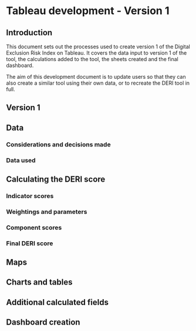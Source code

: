# Tableau development - Version 1

## Introduction
This document sets out the processes used to create version 1 of the Digital Exclusion Risk Index on Tableau. It covers the data input to version 1 of the tool, the calculations added to the tool, the sheets created and the final dashboard.

The aim of this development document is to update users so that they can also create a similar tool using their own data, or to recreate the DERI tool in full.

## Version 1

## Data

### Considerations and decisions made

### Data used

## Calculating the DERI score

### Indicator scores

### Weightings and parameters

### Component scores

### Final DERI score

## Maps

## Charts and tables

## Additional calculated fields

## Dashboard creation
